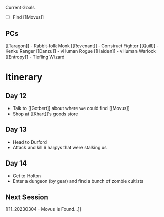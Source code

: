 Current Goals
- [ ] Find [[Movus]]
## PCs
[[Taragon]] - Rabbit-folk Monk
[[Revenant]] - Construct Fighter
[[Quill]] - Kenku Ranger
[[Danzu]] - vHuman Rogue
[[Haiden]] - vHuman Warlock
[[Entropy]] - Tiefling Wizard

# Itinerary

## Day 12
- Talk to [[Gotbert]] about where we could find [[Movus]]
- Shop at [[Khart]]'s goods store
## Day 13
- Head to Durford
- Attack and kill 6 harpys that were stalking us
## Day 14
- Get to Holton
- Enter a dungeon (by gear) and find a bunch of zombie cultists

## Next Session
[[11_20230304 - Movus is Found...]]